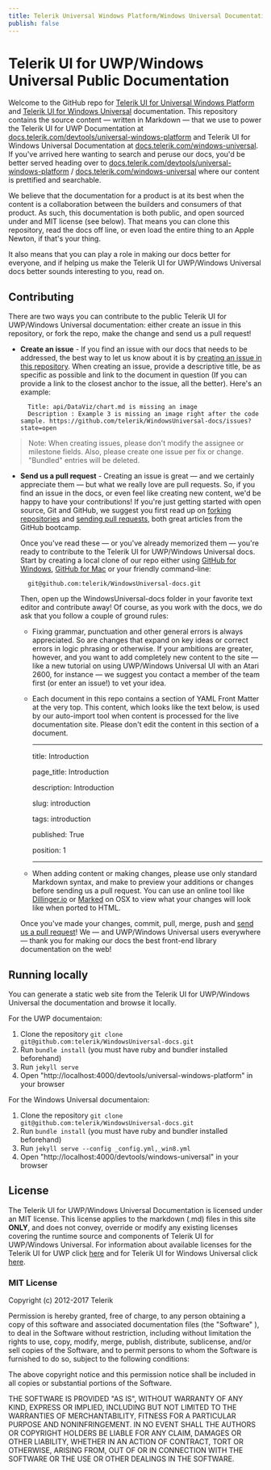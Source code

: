 ```yaml
---
title: Telerik Universal Windows Platform/Windows Universal Documentation Repo
publish: false
---
```



# Telerik UI for UWP/Windows Universal Public Documentation

Welcome to the GitHub repo for [Telerik UI for Universal Windows Platform](http://www.telerik.com/universal-windows-platform-ui) and [Telerik UI for Windows Universal](http://www.telerik.com/windows-universal-ui) documentation. This repository contains the source content — written in Markdown — that we use to power the Telerik UI for UWP Documentation at [docs.telerik.com/devtools/universal-windows-platform](http://docs.telerik.com/devtools/universal-windows-platform) and Telerik UI for Windows Universal Documentation at [docs.telerik.com/windows-universal](http://docs.telerik.com/windows-universal). If you've arrived here wanting to search and peruse our docs, you'd be better served heading over to [docs.telerik.com/devtools/universal-windows-platform](http://docs.telerik.com/devtools/universal-windows-platform) / [docs.telerik.com/windows-universal](http://docs.telerik.com/windows-universal) where our content is prettified and searchable.

We believe that the documentation for a product is at its best when the content is a collaboration between the builders and consumers of that product. As such, this documentation is both public, and open sourced under and MIT license (see below). That means you can clone this repository, read the docs off line, or even load the entire thing to an Apple Newton, if that's your thing.

It also means that you can play a role in making our docs better for everyone, and if helping us make the Telerik UI for UWP/Windows Universal docs better sounds interesting to you, read on.

## Contributing

There are two ways you can contribute to the public Telerik UI for UWP/Windows Universal documentation: either create an issue in this repository, or fork the repo, make the change and send us a pull request!

* **Create an issue** - If you find an issue with our docs that needs to be addressed, the best way to let us know about it is by [creating an issue in this repository](https://github.com/telerik/WindowsUniversal-docs/issues?state=open). When creating an issue, provide a descriptive title, be as specific as possible and link to the document in question (If you can provide a link to the closest anchor to the issue, all the better). Here's an example:

        Title: api/DataViz/chart.md is missing an image
        Description : Example 3 is missing an image right after the code sample. https://github.com/telerik/WindowsUniversal-docs/issues?state=open

> Note: When creating issues, please don't modify the assignee or milestone fields. Also, please create one issue per fix or change. "Bundled" entries will be deleted.

* **Send us a pull request** - Creating an issue is great — and we certainly appreciate them — but what we really love are pull requests. So, if you find an issue in the docs, or even feel like creating new content, we'd be happy to have your contributions! If you're just getting started with open source, Git and GitHub, we suggest you first read up on [forking repositories](https://help.github.com/articles/fork-a-repo) and [sending pull requests](https://help.github.com/articles/using-pull-requests), both great articles from the GitHub bootcamp.

    Once you've read these — or you've already memorized them — you're ready to contribute to the Telerik UI for UWP/Windows Universal docs. Start by creating a local clone of our repo either using [GitHub for Windows](http://windows.github.com/), [GitHub for Mac](http://mac.github.com/) or your friendly command-line:

        git@github.com:telerik/WindowsUniversal-docs.git

    Then, open up the WindowsUniversal-docs folder in your favorite text editor and contribute away! Of course, as you work with the docs, we do ask that you follow a couple of ground rules:

    - Fixing grammar, punctuation and other general errors is always appreciated. So are changes that expand on key ideas or correct errors in logic phrasing or otherwise. If your ambitions are greater, however, and you want to add completely new content to the site — like a new tutorial on using UWP/Windows Universal UI with an Atari 2600, for instance — we suggest you contact a member of the team first (or enter an issue!) to vet your idea.
    - Each document in this repo contains a section of YAML Front Matter at the very top. This content, which looks like the text below, is used by our auto-import tool when content is processed for the live documentation site. Please don't edit the content in this section of a document.

         ---

        title: Introduction

        page_title: Introduction 

        description: Introduction

        slug: introduction

        tags: introduction

        published: True

        position: 1

         ---
         

    - When adding content or making changes, please use only standard Markdown syntax, and make to preview your additions or changes before sending us a pull request. You can use an online tool like [Dillinger.io](http://dillinger.io/) or [Marked](http://markedapp.com/) on OSX to view what your changes will look like when ported to HTML.

    Once you've made your changes, commit, pull, merge, push and [send us a pull request](https://help.github.com/articles/using-pull-requests)! We — and UWP/Windows Universal users everywhere — thank you for making our docs the best front-end library documentation on the web!

## Running locally

You can generate a static web site from the Telerik UI for UWP/Windows Universal the documentation and browse it locally.

For the UWP documentaion:

 1. Clone the repository `git clone git@github.com:telerik/WindowsUniversal-docs.git`
 2. Run `bundle install` (you must have ruby and bundler installed beforehand)
 3. Run `jekyll serve`
 4. Open "http://localhost:4000/devtools/universal-windows-platform" in your browser
        
For the Windows Universal documentaion:

 1. Clone the repository `git clone git@github.com:telerik/WindowsUniversal-docs.git`
 2. Run `bundle install` (you must have ruby and bundler installed beforehand)
 3. Run `jekyll serve --config _config.yml,_win8.yml`
 4. Open "http://localhost:4000/devtools/windows-universal" in your browser

## License

The Telerik UI for UWP/Windows Universal Documentation is licensed under an MIT license. This license applies to the markdown (.md) files in this site **ONLY**, and does not convey, override or modify any existing licenses covering the runtime source and components of Telerik UI for UWP/Windows Universal. For information about available licenses for the Telerik UI for UWP click [here](http://www.telerik.com/purchase/license-agreement/ui-for-universal-windows-platform-dlw-s) and for Telerik UI for Windows Universal click [here](http://www.telerik.com/purchase/license-agreement/ui-for-windows-universal).

### MIT License

Copyright (c) 2012-2017 Telerik

Permission is hereby granted, free of charge, to any person obtaining a copy of this software and associated documentation files (the "Software" ), to deal in the Software without restriction, including without limitation the rights to use, copy, modify, merge, publish, distribute, sublicense, and/or sell copies of the Software, and to permit persons to whom the Software is furnished to do so, subject to the following conditions:

The above copyright notice and this permission notice shall be included in all copies or substantial portions of the Software.

THE SOFTWARE IS PROVIDED "AS IS", WITHOUT WARRANTY OF ANY KIND, EXPRESS OR IMPLIED, INCLUDING BUT NOT LIMITED TO THE WARRANTIES OF MERCHANTABILITY, FITNESS FOR A PARTICULAR PURPOSE AND NONINFRINGEMENT. IN NO EVENT SHALL THE AUTHORS OR COPYRIGHT HOLDERS BE LIABLE FOR ANY CLAIM, DAMAGES OR OTHER LIABILITY, WHETHER IN AN ACTION OF CONTRACT, TORT OR OTHERWISE, ARISING FROM, OUT OF OR IN CONNECTION WITH THE SOFTWARE OR THE USE OR OTHER DEALINGS IN THE SOFTWARE.

